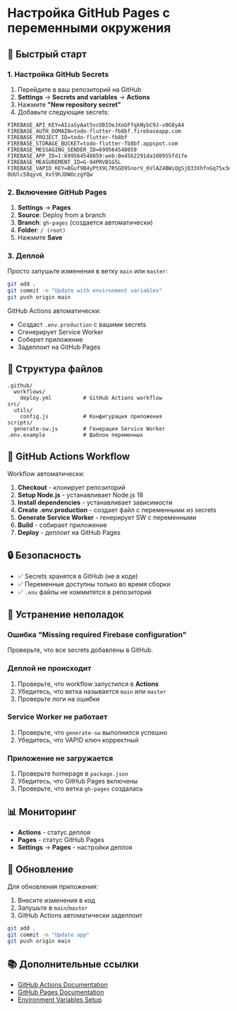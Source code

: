 # Настройка GitHub Pages с переменными окружения

## 🚀 Быстрый старт

### 1. Настройка GitHub Secrets

1. Перейдите в ваш репозиторий на GitHub
2. **Settings** → **Secrets and variables** → **Actions**
3. Нажмите **"New repository secret"**
4. Добавьте следующие secrets:

```
FIREBASE_API_KEY=AIzaSyAat5vcOBIOeJXoGFfqkNybC9J-v0G8yA4
FIREBASE_AUTH_DOMAIN=todo-flutter-fb8bf.firebaseapp.com
FIREBASE_PROJECT_ID=todo-flutter-fb8bf
FIREBASE_STORAGE_BUCKET=todo-flutter-fb8bf.appspot.com
FIREBASE_MESSAGING_SENDER_ID=699564548059
FIREBASE_APP_ID=1:699564548059:web:0e45b2291da108955fd1fe
FIREBASE_MEASUREMENT_ID=G-94PRVB1G5L
FIREBASE_VAPID_KEY=BGuf9B4yPtX9L7RSGD9SnorV_6VlAZ4BWiQgSjD33XhfnGq75x3ev_pTxVj-0UUlc58qyv6_Xxt9hJDWOczgYQw
```

### 2. Включение GitHub Pages

1. **Settings** → **Pages**
2. **Source**: Deploy from a branch
3. **Branch**: `gh-pages` (создается автоматически)
4. **Folder**: `/ (root)`
5. Нажмите **Save**

### 3. Деплой

Просто запушьте изменения в ветку `main` или `master`:

```bash
git add .
git commit -m "Update with environment variables"
git push origin main
```

GitHub Actions автоматически:
- Создаст `.env.production` с вашими secrets
- Сгенерирует Service Worker
- Соберет приложение
- Задеплоит на GitHub Pages

## 📁 Структура файлов

```
.github/
  workflows/
    deploy.yml          # GitHub Actions workflow
src/
  utils/
    config.js           # Конфигурация приложения
scripts/
  generate-sw.js        # Генерация Service Worker
.env.example            # Шаблон переменных
```

## 🔧 GitHub Actions Workflow

Workflow автоматически:

1. **Checkout** - клонирует репозиторий
2. **Setup Node.js** - устанавливает Node.js 18
3. **Install dependencies** - устанавливает зависимости
4. **Create .env.production** - создает файл с переменными из secrets
5. **Generate Service Worker** - генерирует SW с переменными
6. **Build** - собирает приложение
7. **Deploy** - деплоит на GitHub Pages

## 🔒 Безопасность

- ✅ Secrets хранятся в GitHub (не в коде)
- ✅ Переменные доступны только во время сборки
- ✅ `.env` файлы не коммитятся в репозиторий

## 🐛 Устранение неполадок

### Ошибка "Missing required Firebase configuration"
Проверьте, что все secrets добавлены в GitHub.

### Деплой не происходит
1. Проверьте, что workflow запустился в **Actions**
2. Убедитесь, что ветка называется `main` или `master`
3. Проверьте логи на ошибки

### Service Worker не работает
1. Проверьте, что `generate-sw` выполнился успешно
2. Убедитесь, что VAPID ключ корректный

### Приложение не загружается
1. Проверьте homepage в `package.json`
2. Убедитесь, что GitHub Pages включены
3. Проверьте, что ветка `gh-pages` создалась

## 📊 Мониторинг

- **Actions** - статус деплоя
- **Pages** - статус GitHub Pages
- **Settings** → **Pages** - настройки деплоя

## 🔄 Обновление

Для обновления приложения:

1. Внесите изменения в код
2. Запушьте в `main`/`master`
3. GitHub Actions автоматически задеплоит

```bash
git add .
git commit -m "Update app"
git push origin main
```

## 📚 Дополнительные ссылки

- [GitHub Actions Documentation](https://docs.github.com/en/actions)
- [GitHub Pages Documentation](https://docs.github.com/en/pages)
- [Environment Variables Setup](../ENVIRONMENT_SETUP.md)
